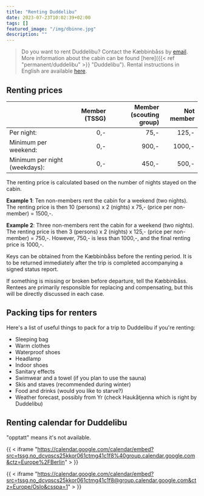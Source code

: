 ```yaml
---
title: "Renting Duddelibu"
date: 2023-07-23T10:02:39+02:00
tags: []
featured_image: "/img/dbinne.jpg"
description: ""
---
```


> Do you want to rent Duddelibu? Contact the Kæbbinbåss by [email](mailto:duddelibu@tssg.no).
> More information about the cabin can be found [here]({{< ref "permanent/duddelibu" >}} "Duddelibu").
> Rental instructions in English are available [here](/doc/utleieinstruks_en.pdf).

## Renting prices

| | Member (TSSG) | Member (scouting group) | Not member |
|:---|---:|---:|---:|
| Per night: | 0,- | 75,- | 125,- |
| Minimum per weekend: | 0,- | 900,- | 1000,- |
| Minimum per night (weekdays): | 0,- | 450,- | 500,- |

The renting price is calculated based on the number of nights stayed on the cabin.

**Example 1**: Ten non-members rent the cabin for a weekend (two nights).
The renting price is then 10 (persons) x 2 (nights) x 75,- (price per non-member) = 1500,-.

**Example 2**: Three non-members rent the cabin for a weekend (two nights).
The renting price is then 3 (persons) x 2 (nights) x 125,- (price per non-member) = 750,-.
However, 750,- is less than 1000,-, and the final renting price is 1000,-.

Keys can be obtained from the Kæbbinbåss before the renting period.
It is to be returned immediately after the trip is completed accompanying a signed status report.

If something is missing or broken before departure, tell the Kæbbinbåss.
Rentees are primarily responsible for replacing and compensating, but this will be directly discussed in each case.

## Packing tips for renters

Here's a list of useful things to pack for a trip to Duddelibu if you're renting:

* Sleeping bag
* Warm clothes
* Waterproof shoes
* Headlamp
* Indoor shoes
* Sanitary effects
* Swimwear and a towel (if you plan to use the sauna)
* Skis and staves (recommended during winter)
* Food and drinks (would you like to starve?)
* Weather forecast, possibly from Yr (check Haukåtjenna which is right by Duddelibu)

## Renting calendar for Duddelibu

"opptatt" means it's not available.

{{ < iframe "https://calendar.google.com/calendar/embed?src=tssg.no_dcvqscs25kkor061ctmg41c1f8%40group.calendar.google.com&ctz=Europe%2FBerlin" > }}

{{ < iframe "https://calendar.google.com/calendar/embed?src=tssg.no_dcvqscs25kkor061ctmg41c1f8@group.calendar.google.com&ctz=Europe/Oslo&csspa=1" > }}
